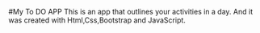 #My To DO APP
This is an app that outlines your activities in a day.
And it was created with Html,Css,Bootstrap and JavaScript.